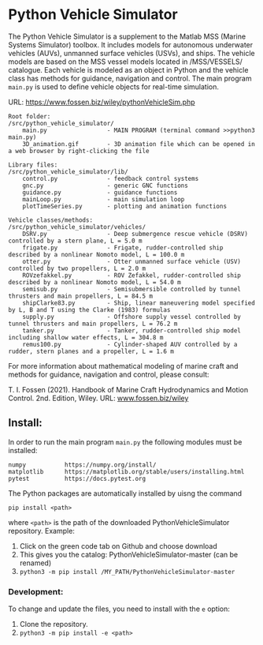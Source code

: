 # Python Vehicle Simulator

The Python Vehicle Simulator is a supplement to the Matlab MSS (Marine Systems Simulator) toolbox. It includes models for autonomous underwater vehicles (AUVs), unmanned surface vehicles (USVs), and ships. The vehicle models are based on the MSS vessel models located in /MSS/VESSELS/ catalogue. Each vehicle is modeled as an object in Python and the vehicle class has methods for guidance, navigation and control. The main program ```main.py``` is used to define vehicle objects for real-time simulation. 

URL: https://www.fossen.biz/wiley/pythonVehicleSim.php 

    Root folder:
    /src/python_vehicle_simulator/ 
        main.py                 - MAIN PROGRAM (terminal command >>python3 main.py)
        3D_animation.gif        - 3D animation file which can be opened in a web browser by right-clicking the file   
        
    Library files:
    /src/python_vehicle_simulator/lib/         
        control.py              - feedback control systems
        gnc.py                  - generic GNC functions
        guidance.py             - guidance functions        
        mainLoop.py             - main simulation loop
        plotTimeSeries.py       - plotting and animation functions

    Vehicle classes/methods: 
    /src/python_vehicle_simulator/vehicles/              
        DSRV.py                 - Deep submergence rescue vehicle (DSRV) controlled by a stern plane, L = 5.0 m
        frigate.py              - Frigate, rudder-controlled ship described by a nonlinear Nomoto model, L = 100.0 m
        otter.py                - Otter unmanned surface vehicle (USV) controlled by two propellers, L = 2.0 m
        ROVzefakkel.py          - ROV Zefakkel, rudder-controlled ship described by a nonlinear Nomoto model, L = 54.0 m
        semisub.py              - Semisubmersible controlled by tunnel thrusters and main propellers, L = 84.5 m
        shipClarke83.py         - Ship, linear maneuvering model specified by L, B and T using the Clarke (1983) formulas
        supply.py               - Offshore supply vessel controlled by tunnel thrusters and main propellers, L = 76.2 m
        tanker.py               - Tanker, rudder-controlled ship model including shallow water effects, L = 304.8 m
        remus100.py             - Cylinder-shaped AUV controlled by a rudder, stern planes and a propeller, L = 1.6 m        
        
For more information about mathematical modeling of marine craft and methods for guidance, navigation and control, please consult:

T. I. Fossen (2021). Handbook of Marine Craft Hydrodynamics and Motion Control. 2nd. Edition, Wiley. 
URL: www.fossen.biz/wiley

## Install:
In order to run the main program ```main.py``` the following modules must be installed:

    numpy           https://numpy.org/install/
    matplotlib      https://matplotlib.org/stable/users/installing.html
    pytest          https://docs.pytest.org

The Python packages are automatically installed by uisng the command

```pip install <path>```

where ```<path>``` is the path of the downloaded PythonVehicleSimulator repository. Example:

1. Click on the green code tab on Github and choose download
2. This gives you the catalog: PythonVehicleSimulator-master (can be renamed)
3. ```python3 -m pip install /MY_PATH/PythonVehicleSimulator-master```

### Development:
To change and update the files, you need to install with the ```e``` option:
1. Clone the repository.
2. ```python3 -m pip install -e <path>```
